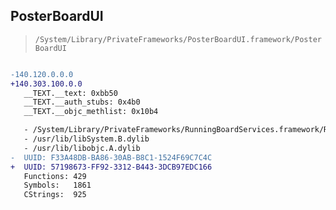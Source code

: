 ## PosterBoardUI

> `/System/Library/PrivateFrameworks/PosterBoardUI.framework/PosterBoardUI`

```diff

-140.120.0.0.0
+140.303.100.0.0
   __TEXT.__text: 0xbb50
   __TEXT.__auth_stubs: 0x4b0
   __TEXT.__objc_methlist: 0x10b4

   - /System/Library/PrivateFrameworks/RunningBoardServices.framework/RunningBoardServices
   - /usr/lib/libSystem.B.dylib
   - /usr/lib/libobjc.A.dylib
-  UUID: F33A48DB-BA86-30AB-B8C1-1524F69C7C4C
+  UUID: 57198673-FF92-3312-B443-3DCB97EDC166
   Functions: 429
   Symbols:   1861
   CStrings:  925

```
